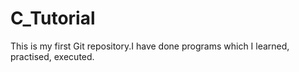 # C_Tutorial
This is my first Git repository.I have done programs which I learned, practised, executed.
